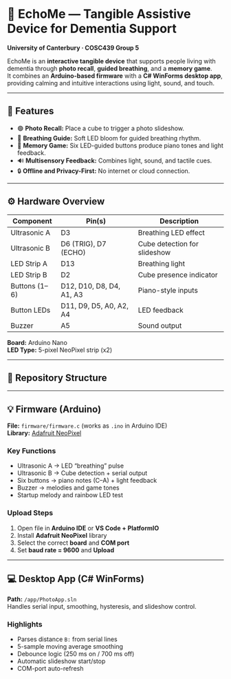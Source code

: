 # 🧠 EchoMe — Tangible Assistive Device for Dementia Support
**University of Canterbury · COSC439 Group 5**

EchoMe is an **interactive tangible device** that supports people living with dementia through **photo recall**, **guided breathing**, and a **memory game**.  
It combines an **Arduino-based firmware** with a **C# WinForms desktop app**, providing calming and intuitive interactions using light, sound, and touch.

---

## 🎯 Features
- 🟢 **Photo Recall:** Place a cube to trigger a photo slideshow.
- 💨 **Breathing Guide:** Soft LED bloom for guided breathing rhythm.
- 🎵 **Memory Game:** Six LED-guided buttons produce piano tones and light feedback.
- 🔊 **Multisensory Feedback:** Combines light, sound, and tactile cues.
- 🔒 **Offline and Privacy-First:** No internet or cloud connection.

---

## ⚙️ Hardware Overview
| Component | Pin(s) | Description |
|------------|---------|-------------|
| Ultrasonic A | D3 | Breathing LED effect |
| Ultrasonic B | D6 (TRIG), D7 (ECHO) | Cube detection for slideshow |
| LED Strip A | D13 | Breathing light |
| LED Strip B | D2 | Cube presence indicator |
| Buttons (1–6) | D12, D10, D8, D4, A1, A3 | Piano-style inputs |
| Button LEDs | D11, D9, D5, A0, A2, A4 | LED feedback |
| Buzzer | A5 | Sound output |

**Board:** Arduino Nano  
**LED Type:** 5-pixel NeoPixel strip (x2)

---

## 🧩 Repository Structure

---

## 💡 Firmware (Arduino)
**File:** `firmware/firmware.c` (works as `.ino` in Arduino IDE)  
**Library:** [Adafruit NeoPixel](https://github.com/adafruit/Adafruit_NeoPixel)

### Key Functions
- Ultrasonic A → LED “breathing” pulse  
- Ultrasonic B → Cube detection + serial output  
- Six buttons → piano notes (C–A) + light feedback  
- Buzzer → melodies and game tones  
- Startup melody and rainbow LED test  

### Upload Steps
1. Open file in **Arduino IDE** or **VS Code + PlatformIO**  
2. Install **Adafruit NeoPixel** library  
3. Select the correct **board** and **COM port**  
4. Set **baud rate = 9600** and **Upload**

---

## 💻 Desktop App (C# WinForms)
**Path:** `/app/PhotoApp.sln`  
Handles serial input, smoothing, hysteresis, and slideshow control.

### Highlights
- Parses distance `B:` from serial lines  
- 5-sample moving average smoothing  
- Debounce logic (250 ms on / 700 ms off)  
- Automatic slideshow start/stop  
- COM-port auto-refresh  



